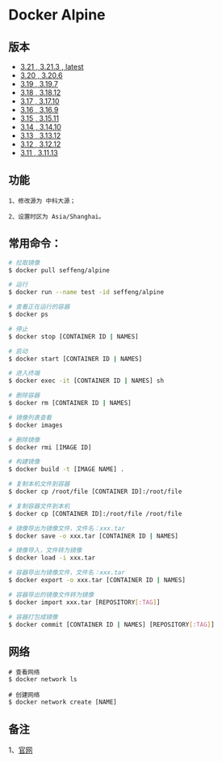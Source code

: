 # Docker Alpine

## 版本

* [3.21 , 3.21.3 , latest](https://github.com/seffeng/docker-alpine/tree/3.21)
* [3.20 , 3.20.6](https://github.com/seffeng/docker-alpine/tree/3.20)
* [3.19 , 3.19.7](https://github.com/seffeng/docker-alpine/tree/3.19)
* [3.18 , 3.18.12](https://github.com/seffeng/docker-alpine/tree/3.18)
* [3.17 , 3.17.10](https://github.com/seffeng/docker-alpine/tree/3.17)
* [3.16 , 3.16.9](https://github.com/seffeng/docker-alpine/tree/3.16)
* [3.15 , 3.15.11](https://github.com/seffeng/docker-alpine/tree/3.15)
* [3.14 , 3.14.10](https://github.com/seffeng/docker-alpine/tree/3.14)
* [3.13 , 3.13.12](https://github.com/seffeng/docker-alpine/tree/3.13)
* [3.12 , 3.12.12](https://github.com/seffeng/docker-alpine/tree/3.12)
* [3.11 , 3.11.13](https://github.com/seffeng/docker-alpine/tree/3.11)

## 功能

```shell
1、修改源为 中科大源；

2、设置时区为 Asia/Shanghai。
```

## 常用命令：

```sh
# 拉取镜像
$ docker pull seffeng/alpine

# 运行
$ docker run --name test -id seffeng/alpine

# 查看正在运行的容器
$ docker ps

# 停止
$ docker stop [CONTAINER ID | NAMES]

# 启动
$ docker start [CONTAINER ID | NAMES]

# 进入终端
$ docker exec -it [CONTAINER ID | NAMES] sh

# 删除容器
$ docker rm [CONTAINER ID | NAMES]

# 镜像列表查看
$ docker images

# 删除镜像
$ docker rmi [IMAGE ID]

# 构建镜像
$ docker build -t [IMAGE NAME] .

# 复制本机文件到容器
$ docker cp /root/file [CONTAINER ID]:/root/file

# 复制容器文件到本机
$ docker cp [CONTAINER ID]:/root/file /root/file

# 镜像导出为镜像文件，文件名：xxx.tar
$ docker save -o xxx.tar [CONTAINER ID | NAMES]

# 镜像导入，文件转为镜像
$ docker load -i xxx.tar

# 容器导出为镜像文件，文件名：xxx.tar
$ docker export -o xxx.tar [CONTAINER ID | NAMES]

# 容器导出的镜像文件转为镜像
$ docker import xxx.tar [REPOSITORY[:TAG]]

# 容器打包成镜像
$ docker commit [CONTAINER ID | NAMES] [REPOSITORY[:TAG]]
```

## 网络

```shell
# 查看网络
$ docker network ls

# 创建网络
$ docker network create [NAME]
```

## 备注

1、[官网](https://www.alpinelinux.org)

